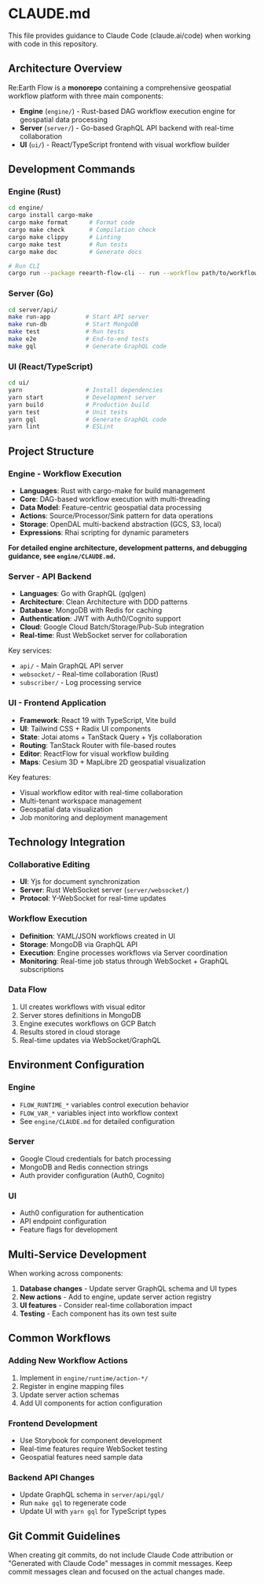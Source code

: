 # CLAUDE.md

This file provides guidance to Claude Code (claude.ai/code) when working with code in this repository.

## Architecture Overview

Re:Earth Flow is a **monorepo** containing a comprehensive geospatial workflow platform with three main components:

- **Engine** (`engine/`) - Rust-based DAG workflow execution engine for geospatial data processing
- **Server** (`server/`) - Go-based GraphQL API backend with real-time collaboration
- **UI** (`ui/`) - React/TypeScript frontend with visual workflow builder

## Development Commands

### Engine (Rust)
```bash
cd engine/
cargo install cargo-make
cargo make format      # Format code
cargo make check       # Compilation check
cargo make clippy      # Linting
cargo make test        # Run tests
cargo make doc         # Generate docs

# Run CLI
cargo run --package reearth-flow-cli -- run --workflow path/to/workflow.yml
```

### Server (Go)
```bash
cd server/api/
make run-app          # Start API server
make run-db           # Start MongoDB
make test             # Run tests
make e2e              # End-to-end tests
make gql              # Generate GraphQL code
```

### UI (React/TypeScript)
```bash
cd ui/
yarn                  # Install dependencies
yarn start            # Development server
yarn build            # Production build
yarn test             # Unit tests
yarn gql              # Generate GraphQL code
yarn lint             # ESLint
```

## Project Structure

### Engine - Workflow Execution
- **Languages**: Rust with cargo-make for build management
- **Core**: DAG-based workflow execution with multi-threading
- **Data Model**: Feature-centric geospatial data processing
- **Actions**: Source/Processor/Sink pattern for data operations
- **Storage**: OpenDAL multi-backend abstraction (GCS, S3, local)
- **Expressions**: Rhai scripting for dynamic parameters

**For detailed engine architecture, development patterns, and debugging guidance, see `engine/CLAUDE.md`.**

### Server - API Backend
- **Languages**: Go with GraphQL (gqlgen)
- **Architecture**: Clean Architecture with DDD patterns
- **Database**: MongoDB with Redis for caching
- **Authentication**: JWT with Auth0/Cognito support
- **Cloud**: Google Cloud Batch/Storage/Pub-Sub integration
- **Real-time**: Rust WebSocket server for collaboration

Key services:
- `api/` - Main GraphQL API server
- `websocket/` - Real-time collaboration (Rust)
- `subscriber/` - Log processing service

### UI - Frontend Application
- **Framework**: React 19 with TypeScript, Vite build
- **UI**: Tailwind CSS + Radix UI components
- **State**: Jotai atoms + TanStack Query + Yjs collaboration
- **Routing**: TanStack Router with file-based routes
- **Editor**: ReactFlow for visual workflow building
- **Maps**: Cesium 3D + MapLibre 2D geospatial visualization

Key features:
- Visual workflow editor with real-time collaboration
- Multi-tenant workspace management
- Geospatial data visualization
- Job monitoring and deployment management

## Technology Integration

### Collaborative Editing
- **UI**: Yjs for document synchronization
- **Server**: Rust WebSocket server (`server/websocket/`)
- **Protocol**: Y-WebSocket for real-time updates

### Workflow Execution
- **Definition**: YAML/JSON workflows created in UI
- **Storage**: MongoDB via GraphQL API
- **Execution**: Engine processes workflows via Server coordination
- **Monitoring**: Real-time job status through WebSocket + GraphQL subscriptions

### Data Flow
1. UI creates workflows with visual editor
2. Server stores definitions in MongoDB
3. Engine executes workflows on GCP Batch
4. Results stored in cloud storage
5. Real-time updates via WebSocket/GraphQL

## Environment Configuration

### Engine
- `FLOW_RUNTIME_*` variables control execution behavior
- `FLOW_VAR_*` variables inject into workflow context
- See `engine/CLAUDE.md` for detailed configuration

### Server
- Google Cloud credentials for batch processing
- MongoDB and Redis connection strings
- Auth provider configuration (Auth0, Cognito)

### UI
- Auth0 configuration for authentication
- API endpoint configuration
- Feature flags for development

## Multi-Service Development

When working across components:
1. **Database changes** - Update server GraphQL schema and UI types
2. **New actions** - Add to engine, update server action registry
3. **UI features** - Consider real-time collaboration impact
4. **Testing** - Each component has its own test suite

## Common Workflows

### Adding New Workflow Actions
1. Implement in `engine/runtime/action-*/`
2. Register in engine mapping files
3. Update server action schemas
4. Add UI components for action configuration

### Frontend Development
- Use Storybook for component development
- Real-time features require WebSocket testing
- Geospatial features need sample data

### Backend API Changes
- Update GraphQL schema in `server/api/gql/`
- Run `make gql` to regenerate code
- Update UI with `yarn gql` for TypeScript types

## Git Commit Guidelines

When creating git commits, do not include Claude Code attribution or "Generated with Claude Code" messages in commit messages. Keep commit messages clean and focused on the actual changes made.
